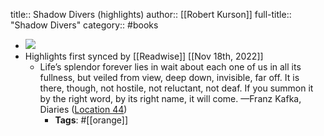 title:: Shadow Divers (highlights)
author:: [[Robert Kurson]]
full-title:: "Shadow Divers"
category:: #books

- ![](https://images-na.ssl-images-amazon.com/images/I/514sN1gaOcL._SL200_.jpg)
- Highlights first synced by [[Readwise]] [[Nov 18th, 2022]]
	- Life’s splendor forever lies in wait about each one of us in all its fullness, but veiled from view, deep down, invisible, far off. It is there, though, not hostile, not reluctant, not deaf. If you summon it by the right word, by its right name, it will come. —Franz Kafka, Diaries ([Location 44](https://readwise.io/to_kindle?action=open&asin=B000FC1RSC&location=44))
		- **Tags**: #[[orange]]